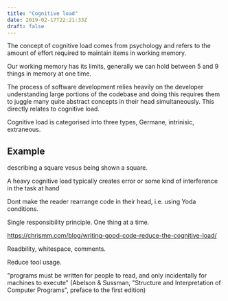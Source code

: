 ```yaml
---
title: "Cognitive load"
date: 2019-02-17T22:21:33Z
draft: false
---
```


The concept of cognitive load comes from psychology and refers to the amount of effort required to maintain items
in working memory.

Our working memory has its limits, generally we can hold between 5 and 9 things in memory at one time.

The process of software development relies heavily on the developer understanding large portions of the codebase and
doing this requires them to juggle many quite abstract concepts in their head simultaneously. 
This directly relates to cognitive load.

Cognitive load is categorised into three types, Germane, intrinisic, extraneous.


Example
-------

describing a square vesus being shown a square.

A heavy cognitive load typically creates error or some kind of interference in the task at hand

Dont make the reader rearrange code in their head, i.e. using Yoda conditions.


Single responsibility principle. One thing at a time.


https://chrismm.com/blog/writing-good-code-reduce-the-cognitive-load/


Readbility, whitespace, comments.


Reduce tool usage.


"programs must be written for people to read, and only incidentally for machines to execute" (Abelson & Sussman, "Structure and Interpretation of Computer Programs", preface to the first edition)


